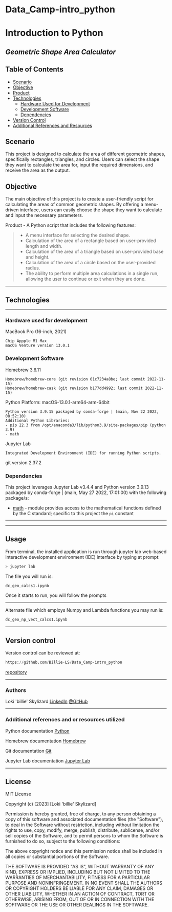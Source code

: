 # **Data_Camp-intro_python** 
# **Introduction to Python**

## *Geometric Shape Area Calculator*

## Table of Contents

- [Scenario](#scenario)
- [Objective](#objective)
- [Product](#product)
- [Technologies](#technologies)
  - [Hardware Used for Development](#hardware-used-for-development)
  - [Development Software](#development-software)
  - [Dependencies](#dependencies)
- [Version Control](#version-control)
- [Additional References and Resources](#additional-references-and-resources)


## Scenario

This project is designed to calculate the area of different geometric shapes, specifically rectangles, triangles, and circles. Users can select the shape they want to calculate the area for, input the required dimensions, and receive the area as the output.

## Objective

The main objective of this project is to create a user-friendly script for calculating the areas of common geometric shapes. By offering a menu-driven interface, users can easily choose the shape they want to calculate and input the necessary parameters.


Product - A Python script that includes the following features:

>* A menu interface for selecting the desired shape.
>* Calculation of the area of a rectangle based on user-provided length and width. 
>* Calculation of the area of a triangle based on user-provided base and height. 
>* Calculation of the area of a circle based on the user-provided radius.
>* The ability to perform multiple area calculations in a single run, allowing the user to continue or exit when they are done.
___

## **Technologies**
___

### **Hardware used for development**

MacBook Pro (16-inch, 2021)

    Chip Appple M1 Max
    macOS Venture version 13.0.1

### **Development Software**

Homebrew 3.6.11

    Homebrew/homebrew-core (git revision 01c7234a8be; last commit 2022-11-15)
    Homebrew/homebrew-cask (git revision b177dd4992; last commit 2022-11-15)

Python Platform: macOS-13.0.1-arm64-arm-64bit

    Python version 3.9.15 packaged by conda-forge | (main, Nov 22 2022, 08:52:10)
    Additional Python Libraries:
    - pip 22.3 from /opt/anaconda3/lib/python3.9/site-packages/pip (python 3.9)
    - math

Jupyter Lab

    Integrated Development Environment (IDE) for running Python scripts.

git version 2.37.2


### **Dependencies**

This project leverages Jupyter Lab v3.4.4 and Python version 3.9.13 packaged by conda-forge | (main, May 27 2022, 17:01:00) with the following package/s:


* [math](https://docs.python.org/3/library/math.html) - module provides access to the mathematical functions defined by the C standard; specific to this project the `pi` constant
___


---
## **Usage**

From terminal, the installed application is run through jupyter lab web-based interactive development environment (IDE) interface by typing at prompt:

```python
> jupyter lab

```
The file you will run is:

```python
dc_geo_calcs1.ipynb

```
Once it starts to run, you will follow the prompts
___

Alternate file which employs Numpy and Lambda functions you may run is:

```python
dc_geo_np_vect_calcs1.ipynb

```
___

## **Version control**

Version control can be reviewed at:

```python
https://github.com/Billie-LS/Data_Camp-intro_python
```

[repository](https://github.com/Billie-LS/Data_Camp-intro_python)

___

### **Authors**

Loki 'billie' Skylizard
    [LinkedIn](https://www.linkedin.com/in/loki-billie-skylizard/)
    [@GitHub](https://github.com/Billie-LS)

___

### **Additional references and or resources utilized**

Python documentation
[Python](https://docs.python.org)

Homebrew documentation
[Homebrew](https://brew.sh)

Git documentation
[Git](https://git-scm.com/doc)

Jupyter Lab documentation
[Jupyter Lab](https://jupyterlab.readthedocs.io/en/stable)

___
## **License**

MIT License

Copyright (c) [2023] [Loki 'billie' Skylizard]

Permission is hereby granted, free of charge, to any person obtaining a copy
of this software and associated documentation files (the "Software"), to deal
in the Software without restriction, including without limitation the rights
to use, copy, modify, merge, publish, distribute, sublicense, and/or sell
copies of the Software, and to permit persons to whom the Software is
furnished to do so, subject to the following conditions:

The above copyright notice and this permission notice shall be included in all
copies or substantial portions of the Software.

THE SOFTWARE IS PROVIDED "AS IS", WITHOUT WARRANTY OF ANY KIND, EXPRESS OR
IMPLIED, INCLUDING BUT NOT LIMITED TO THE WARRANTIES OF MERCHANTABILITY,
FITNESS FOR A PARTICULAR PURPOSE AND NONINFRINGEMENT. IN NO EVENT SHALL THE
AUTHORS OR COPYRIGHT HOLDERS BE LIABLE FOR ANY CLAIM, DAMAGES OR OTHER
LIABILITY, WHETHER IN AN ACTION OF CONTRACT, TORT OR OTHERWISE, ARISING FROM,
OUT OF OR IN CONNECTION WITH THE SOFTWARE OR THE USE OR OTHER DEALINGS IN THE
SOFTWARE.



